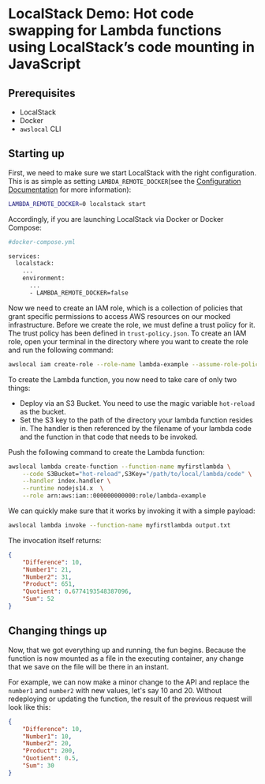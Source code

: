 # LocalStack Demo: Hot code swapping for Lambda functions using LocalStack’s code mounting in JavaScript

## Prerequisites

* LocalStack
* Docker
* `awslocal` CLI

## Starting up

First, we need to make sure we start LocalStack with the right configuration. This is as simple as setting `LAMBDA_REMOTE_DOCKER`(see the [Configuration Documentation](https://docs.localstack.cloud/localstack/configuration/#lambda) for more information):

```bash
LAMBDA_REMOTE_DOCKER=0 localstack start
```

Accordingly, if you are launching LocalStack via Docker or Docker Compose:

```bash
#docker-compose.yml

services:
  localstack:
    ...
    environment:
      ...
      - LAMBDA_REMOTE_DOCKER=false
```

Now we need to create an IAM role, which is a collection of policies that grant specific permissions to access AWS resources on our mocked infrastructure. Before we create the role, we must define a trust policy for it. The trust policy has been defined in `trust-policy.json`. To create an IAM role, open your terminal in the directory where you want to create the role and run the following command:

```bash
awslocal iam create-role --role-name lambda-example --assume-role-policy-document ./trust-policy.json
```

To create the Lambda function, you now need to take care of only two things:

- Deploy via an S3 Bucket. You need to use the magic variable `hot-reload` as the bucket.
- Set the S3 key to the path of the directory your lambda function resides in. The handler is then referenced by the filename of your lambda code and the function in that code that needs to be invoked.

Push the following command to create the Lambda function:

```bash
awslocal lambda create-function --function-name myfirstlambda \
    --code S3Bucket="hot-reload",S3Key="/path/to/local/lambda/code" \
    --handler index.handler \
    --runtime nodejs14.x  \
    --role arn:aws:iam::000000000000:role/lambda-example
```

We can quickly make sure that it works by invoking it with a simple payload:

```bash
awslocal lambda invoke --function-name myfirstlambda output.txt
```

The invocation itself returns:

```json
{
	"Difference": 10,
	"Number1": 21,
	"Number2": 31,
	"Product": 651,
	"Quotient": 0.6774193548387096,
	"Sum": 52
}
```

## Changing things up

Now, that we got everything up and running, the fun begins. Because the function is now mounted as a file in the executing container, any change that we save on the file will be there in an instant.

For example, we can now make a minor change to the API and replace the `number1` and `number2` with new values, let's say 10 and 20. Without redeploying or updating the function, the result of the previous request will look like this:

```json
{
	"Difference": 10,
	"Number1": 10,
	"Number2": 20,
	"Product": 200,
	"Quotient": 0.5,
	"Sum": 30
}
```

